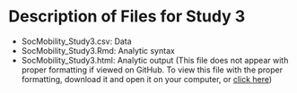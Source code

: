 # Description of Files for Study 3

* SocMobility_Study3.csv: Data
* SocMobility_Study3.Rmd: Analytic syntax
* SocMobility_Study3.html: Analytic output (This file does not appear with proper formatting if viewed on GitHub. To view this file with the proper formatting, download it and open it on your computer, or [click here](http://htmlpreview.github.io/?https://github.com/abrowman/psm-jesp2017/blob/master/Study%203/SocMobility_Study3.html))